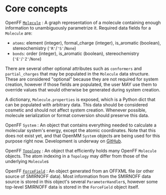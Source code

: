 # Core concepts

OpenFF [`Molecule`](openff.toolkit.topology.Molecule)
: A graph representation of a molecule containing enough information to unambiguously parametrize it.
  Required data fields for a `Molecule` are:

  - `atoms`: element (integer), formal_charge (integer), is_aromatic (boolean), stereochemistry (`'R'`/`'S'`/`None`)
  - `bonds`: order (integer), is_aromatic (boolean), stereochemistry (`'E'`/`'Z'`/`None`)

  There are several other optional attributes such as `conformers` and `partial_charges` that may be populated in the `Molecule` data structure.
  These are considered "optional" because they are not required for system creation, however if those fields are populated, the user MAY use them to override values that would otherwise be generated during system creation.

  A dictionary, `Molecule.properties` is exposed, which is a Python dict that can be populated with arbitrary data.
  This data should be considered cosmetic and should not affect system creation.
  Whenever possible, molecule serialization or format conversion should preserve this data.

OpenFF `System`
: An object that contains everything needed to calculate a molecular system's energy, except the atomic coordinates.
  Note that this does not exist yet, and that OpenMM `System` objects are being used for this purpose right now. Development is underway on [GitHub](https://github.com/openforcefield/openff-system).

OpenFF [`Topology`](openff.toolkit.topology.Topology)
: An object that efficiently holds many OpenFF `Molecule` objects.
  The atom indexing in a `Topology` may differ from those of the underlying `Molecule`s

OpenFF [`ForceField`](openff.toolkit.typing.engines.smirnoff.forcefield.ForceField)
: An object generated from an OFFXML file (or other source of SMIRNOFF data).
  Most information from the SMIRNOFF data source is stored in this object's several `ParameterHandler`s, however some top-level SMIRNOFF data is stored in the `ForceField` object itself.
